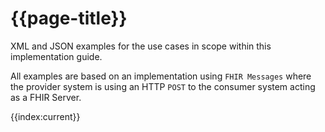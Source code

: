 # {{page-title}}

XML and JSON examples for the use cases in scope within this implementation guide.

<div class="nhsd-a-box nhsd-a-box--bg-light-yellow nhsd-!t-margin-bottom-6 nhsd-t-body">
  All examples are based on an implementation using <code>FHIR Messages</code> where the provider system is using an HTTP <code>POST</code> to the consumer system acting as a FHIR Server.
</div>

{{index:current}}

